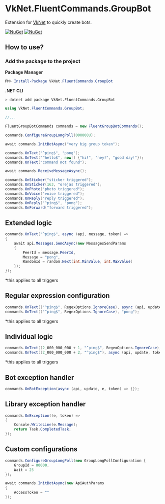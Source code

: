 # VkNet.FluentCommands.GroupBot
Extension for [VkNet](https://github.com/vknet/vk) to quickly create bots.

[![NuGet](https://img.shields.io/nuget/v/VkNet.FluentCommands.GroupBot.svg)](https://www.nuget.org/packages/VkNet.FluentCommands.GroupBot/)
[![NuGet](https://img.shields.io/nuget/dt/VkNet.FluentCommands.GroupBot.svg)](https://www.nuget.org/packages/VkNet.FluentCommands.GroupBot/)

## How to use?
### Add the package to the project
**Package Manager**
``` powershell
PM> Install-Package VkNet.FluentCommands.GroupBot
```
**.NET CLI**
``` bash
> dotnet add package VkNet.FluentCommands.GroupBot
```
``` C#
using VkNet.FluentCommands.GroupBot;

//...

FluentGroupBotCommands commands = new FluentGroupBotCommands();

commands.ConfigureGroupLongPoll(000000U);

await commands.InitBotAsync("very big group token");

commands.OnText("^ping$", "pong");
commands.OnText("^hello$", new[] {"hi!", "hey!", "good day!"});
commands.OnText("command not found");

await commands.ReceiveMessageAsync();
```
``` C#
commands.OnSticker("sticker triggered");
commands.OnSticker(163, "orejas triggered");
commands.OnPhoto("photo triggered");
commands.OnVoice("voice triggered");
commands.OnReply("reply triggered");
commands.OnReply("^ping$", "pong"); 
commands.OnForward("forward triggered");
```
## Extended logic
``` C# 
commands.OnText("^ping$", async (api, message, token) =>
{
    await api.Messages.SendAsync(new MessagesSendParams
    {
        PeerId = message.PeerId,
        Message = "pong",
        RandomId = random.Next(int.MinValue, int.MaxValue)
    });
});
```
*this applies to all triggers
## Regular expression configuration
``` C#
commands.OnText(("^ping$", RegexOptions.IgnoreCase), async (api, update, token) => {});
commands.OnText(("^ping$", RegexOptions.IgnoreCase), "pong");
```
*this applies to all triggers
## Individual logic
``` C#
commands.OnText((2_000_000_000 + 1, "^ping$", RegexOptions.IgnoreCase), "pong1");
commands.OnText((2_000_000_000 + 2, "^ping$"), async (api, update, token) => {});
```
*this applies to all triggers
## Bot exception handler
``` C#
commands.OnBotException(async (api, update, e, token) => {});
```

## Library exception handler
``` C#
commands.OnException((e, token) =>
{
    Console.WriteLine(e.Message);
    return Task.CompletedTask;
});
```
## Custom configurations
``` C#
commands.ConfigureGroupLongPoll(new GroupLongPollConfiguration {
    GroupId = 00000,
    Wait = 25
});

await commands.InitBotAsync(new ApiAuthParams
{
    AccessToken = ""
});
```
